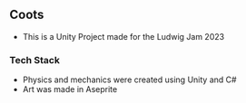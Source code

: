 ## Coots
- This is a Unity Project made for the Ludwig Jam 2023
### Tech Stack
- Physics and mechanics were created using Unity and C#
- Art was made in Aseprite
